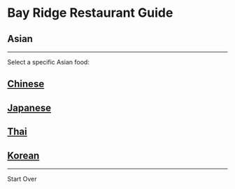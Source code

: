 # Bay Ridge Restaurant Guide
## Asian
---
Select a specific Asian food:
## [Chinese](../chinese.md)
## [Japanese](../japanese.md)
## [Thai](../thai.md)
## [Korean](../korean.md)
---
Start Over